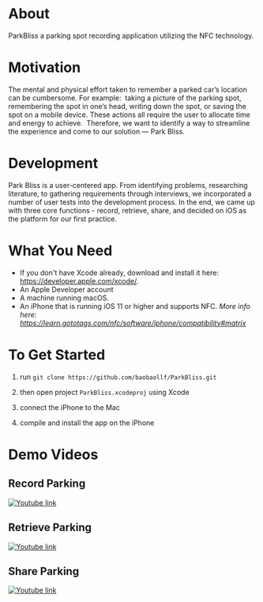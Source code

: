 # About
ParkBliss a parking spot recording application utilizing the NFC technology. 

# Motivation
The mental and physical effort taken to remember a parked car’s location can be cumbersome. For example:  taking a picture of the parking spot, remembering the spot in one’s head, writing down the spot, or saving the spot on a mobile device. These actions all require the user to allocate time and energy to achieve. 
Therefore, we want to identify a way to streamline the experience and come to our solution — Park Bliss.

# Development 
Park Bliss is a user-centered app. From identifying problems, researching literature, to gathering requirements through interviews, we incorporated a number of user tests into the development process. In the end, we came up with three core functions - record, retrieve, share, and decided on iOS as the platform for our first practice.

# What You Need
- If you don't have Xcode already, download and install it here: https://developer.apple.com/xcode/. 
- An Apple Developer account
- A machine running macOS.
- An iPhone that is running iOS 11 or higher and supports NFC. _More info here: https://learn.gototags.com/nfc/software/iphone/compatibility#matrix_

# To Get Started

1. run `git clone https://github.com/baobaollf/ParkBliss.git`

2. then open project `ParkBliss.xcodeproj` using Xcode

3. connect the iPhone to the Mac

4. compile and install the app on the iPhone


# Demo Videos

## Record Parking
[![Youtube link](https://img.youtube.com/vi/jSWtEhNl0FI/0.jpg)](https://www.youtube.com/watch?v=jSWtEhNl0FI)

## Retrieve Parking
[![Youtube link](https://img.youtube.com/vi/O-BM14woRZk/0.jpg)](https://www.youtube.com/watch?v=O-BM14woRZk)

## Share Parking
[![Youtube link](https://img.youtube.com/vi/_Zayo3HPrns/0.jpg)](https://www.youtube.com/watch?v=_Zayo3HPrns)
